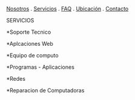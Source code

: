 [Nosotros](./nosotros.md) . [Servicios](./servicios.md) . [FAQ](FAQ.md) . [Ubicación](ubicacion.md) . [Contacto](./contacto.md)

SERVICIOS

*Soporte Tecnico

*Aplcaciones Web

*Equipo de computo


*Programas - Aplicaciones

*Redes

*Reparacion de Computadoras
